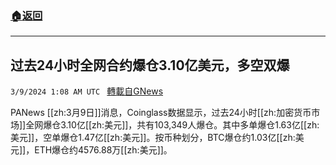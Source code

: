 ###  [:house:返回](README.md)
---


## 过去24小时全网合约爆仓3.10亿美元，多空双爆
`3/9/2024 1:08 AM UTC ` [轉載自GNews](https://gnews.org/articles/2378653)

PANews [[zh:3月9日]]消息，Coinglass数据显示，过去24小时[[zh:加密货币市场]]全网爆仓3.10亿[[zh:美元]]，共有103,349人爆仓。其中多单爆仓1.63亿[[zh:美元]]，空单爆仓1.47亿[[zh:美元]]。按币种划分，BTC爆仓约1.03亿[[zh:美元]]，ETH爆仓约4576.88万[[zh:美元]]。
